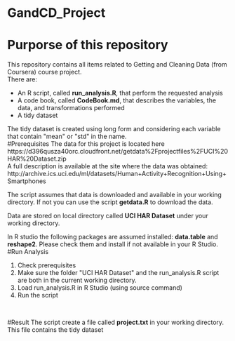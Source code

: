# GandCD_Project

# Purporse of this repository
This repository contains all items related to Getting and Cleaning Data (from Coursera) course project.
<br>There are:
<ul>
  <li>An R script, called <B>run_analysis.R</B>, that perform the requested analysis</li>
  <li>A code book, called <B>CodeBook.md</B>, that describes the variables, the data, and transformations performed</li>
  <li>A tidy dataset</li>
</ul>
The tidy dataset is created using long form and considering each variable that contain "mean" or "std" in the name.
<br>
#Prerequisites
The data for this project is located here https://d396qusza40orc.cloudfront.net/getdata%2Fprojectfiles%2FUCI%20HAR%20Dataset.zip
<br>A full description is available at the site where the data was obtained:
http://archive.ics.uci.edu/ml/datasets/Human+Activity+Recognition+Using+Smartphones

The script assumes that data is downloaded and available in your working directory.
If not you can use the script <B>getdata.R</B> to download the data.

Data are stored on local directory called <B>UCI HAR Dataset</B> under your working directory. 

In R studio the following packages are assumed installed: <B>data.table</B> and <B>reshape2</B>. Please check them and install if not available in your R Studio.
<br>
#Run Analysis
1. Check prerequisites<br>
2. Make sure the folder "UCI HAR Dataset" and the run_analysis.R script are both in the current working directory.<br>
3. Load run_analysis.R in R Studio (using source command)<br>
4. Run the script
<br>

#Result
The script create a file called <B>project.txt</B> in your working directory.<br>
This file contains the tidy dataset
